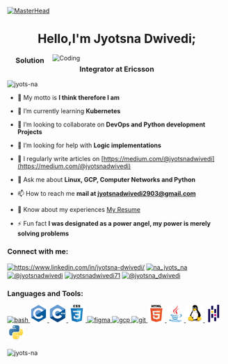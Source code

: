 [![MasterHead](https://res.cloudinary.com/practicaldev/image/fetch/s--2bZIjPGC--/c_limit%2Cf_auto%2Cfl_progressive%2Cq_66%2Cw_880/https://dev-to-uploads.s3.amazonaws.com/i/d4tvukbt5mra37cvwklk.gif)](https://github.com/Jyots-na)
<h1 align="center"> Hello,I'm Jyotsna Dwivedi;</h1>

<img align="right" alt="Coding" width="400" src="https://media4.giphy.com/media/FoVzfcqCDSb7zCynOp/giphy.gif?cid=ecf05e47841th1shcslkf6m30fal8yy26hqw8s83ckxhjsne&rid=giphy.gif&ct=g">
<h3 align="center">Solution Integrator at Ericsson</h3>

<p align="left"> <img src="https://komarev.com/ghpvc/?username=jyots-na&label=Profile%20views&color=0e75b6&style=flat" alt="jyots-na" /> </p>


- 📝 My motto is **I think therefore I am**

- 🌱 I’m currently learning **Kubernetes**

- 👯 I’m looking to collaborate on **DevOps and Python development Projects**

- 🤝 I’m looking for help with **Logic implementations**

- 📝 I regularly write articles on [https://medium.com/@jyotsnadwivedi](https://medium.com/@jyotsnadwivedi)

- 💬 Ask me about **Linux, GCP, Computer Networks and Python**

- 📫 How to reach me **mail at jyotsnadwivedi2903@gmail.com**

- 📄 Know about my experiences [My Resume]((https://drive.google.com/file/d/1ODZlw-rD6DLGNPVd9OXW8SPVlM2ptC8Z/view?usp=drive_link))

- ⚡ Fun fact **I was designated as a power angel, my power is merely solving problems**

<h3 align="left">Connect with me:</h3>
<p align="left">
<a href="https://linkedin.com/in/https://www.linkedin.com/in/jyotsna-dwivedi/" target="blank"><img align="center" src="https://raw.githubusercontent.com/rahuldkjain/github-profile-readme-generator/master/src/images/icons/Social/linked-in-alt.svg" alt="https://www.linkedin.com/in/jyotsna-dwivedi/" height="30" width="40" /></a>
<a href="https://instagram.com/na_jyots_na" target="blank"><img align="center" src="https://raw.githubusercontent.com/rahuldkjain/github-profile-readme-generator/master/src/images/icons/Social/instagram.svg" alt="na_jyots_na" height="30" width="40" /></a>
<a href="https://medium.com/@jyotsnadwivedi" target="blank"><img align="center" src="https://raw.githubusercontent.com/rahuldkjain/github-profile-readme-generator/master/src/images/icons/Social/medium.svg" alt="@jyotsnadwivedi" height="30" width="40" /></a>
<a href="https://www.hackerrank.com/jyotsnadwivedi71" target="blank"><img align="center" src="https://raw.githubusercontent.com/rahuldkjain/github-profile-readme-generator/master/src/images/icons/Social/hackerrank.svg" alt="jyotsnadwivedi71" height="30" width="40" /></a>
<a href="https://www.hackerearth.com/@jyotsna_dwivedi" target="blank"><img align="center" src="https://raw.githubusercontent.com/rahuldkjain/github-profile-readme-generator/master/src/images/icons/Social/hackerearth.svg" alt="@jyotsna_dwivedi" height="30" width="40" /></a>
</p>

<h3 align="left">Languages and Tools:</h3>
<p align="left"> <a href="https://www.gnu.org/software/bash/" target="_blank" rel="noreferrer"> <img src="https://www.vectorlogo.zone/logos/gnu_bash/gnu_bash-icon.svg" alt="bash" width="40" height="40"/> </a> <a href="https://www.cprogramming.com/" target="_blank" rel="noreferrer"> <img src="https://raw.githubusercontent.com/devicons/devicon/master/icons/c/c-original.svg" alt="c" width="40" height="40"/> </a> <a href="https://www.w3schools.com/cpp/" target="_blank" rel="noreferrer"> <img src="https://raw.githubusercontent.com/devicons/devicon/master/icons/cplusplus/cplusplus-original.svg" alt="cplusplus" width="40" height="40"/> </a> <a href="https://www.w3schools.com/css/" target="_blank" rel="noreferrer"> <img src="https://raw.githubusercontent.com/devicons/devicon/master/icons/css3/css3-original-wordmark.svg" alt="css3" width="40" height="40"/> </a> <a href="https://www.figma.com/" target="_blank" rel="noreferrer"> <img src="https://www.vectorlogo.zone/logos/figma/figma-icon.svg" alt="figma" width="40" height="40"/> </a> <a href="https://cloud.google.com" target="_blank" rel="noreferrer"> <img src="https://www.vectorlogo.zone/logos/google_cloud/google_cloud-icon.svg" alt="gcp" width="40" height="40"/> </a> <a href="https://git-scm.com/" target="_blank" rel="noreferrer"> <img src="https://www.vectorlogo.zone/logos/git-scm/git-scm-icon.svg" alt="git" width="40" height="40"/> </a> <a href="https://www.w3.org/html/" target="_blank" rel="noreferrer"> <img src="https://raw.githubusercontent.com/devicons/devicon/master/icons/html5/html5-original-wordmark.svg" alt="html5" width="40" height="40"/> </a> <a href="https://www.java.com" target="_blank" rel="noreferrer"> <img src="https://raw.githubusercontent.com/devicons/devicon/master/icons/java/java-original.svg" alt="java" width="40" height="40"/> </a> <a href="https://www.linux.org/" target="_blank" rel="noreferrer"> <img src="https://raw.githubusercontent.com/devicons/devicon/master/icons/linux/linux-original.svg" alt="linux" width="40" height="40"/> </a> <a href="https://pandas.pydata.org/" target="_blank" rel="noreferrer"> <img src="https://raw.githubusercontent.com/devicons/devicon/2ae2a900d2f041da66e950e4d48052658d850630/icons/pandas/pandas-original.svg" alt="pandas" width="40" height="40"/> </a> <a href="https://www.python.org" target="_blank" rel="noreferrer"> <img src="https://raw.githubusercontent.com/devicons/devicon/master/icons/python/python-original.svg" alt="python" width="40" height="40"/> </a> </p>

<p><img align="center" src="https://github-readme-stats.vercel.app/api/top-langs?username=jyots-na&show_icons=true&locale=en&layout=compact" alt="jyots-na" /></p>

